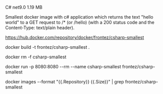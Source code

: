 C# net9.0
1.19 MB

Smallest docker image with c# application which returns the text "hello world" to a GET request to /* (or /hello)
(with a 200 status code and the Content-Type: text/plain header).



https://hub.docker.com/repository/docker/frontez/csharp-smallest

docker build -t frontez/csharp-smallest .

docker rm -f csharp-smallest

docker run -p 8080:8080 --rm --name csharp-smallest frontez/csharp-smallest

docker images --format "{{.Repository}} {{.Size}}" | grep frontez/csharp-smallest
